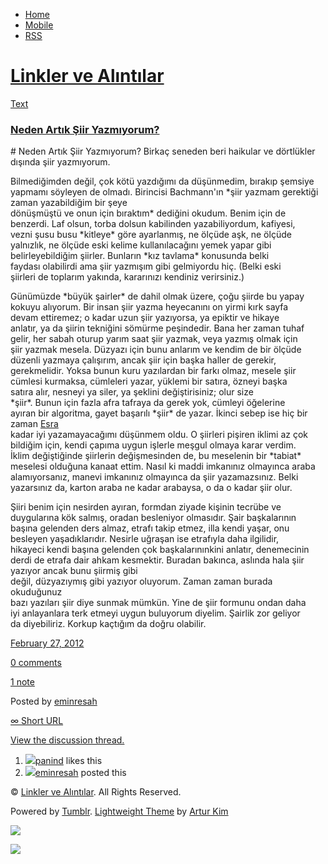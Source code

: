 -   [Home](/)
-   [Mobile](/mobile)
-   [RSS](http://eminresah.tumblr.com/rss)

[Linkler ve Alıntılar](/)
=========================

[Text](http://eminresah.tumblr.com/post/18365271662/neden-art-k-siir-yazm-yorum)

### [Neden Artık Şiir Yazmıyorum?](http://eminresah.tumblr.com/post/18365271662/neden-art-k-siir-yazm-yorum)

\# Neden Artık Şiir Yazmıyorum? Birkaç seneden beri haikular ve
dörtlükler dışında şiir yazmıyorum.

Bilmediğimden değil, çok kötü yazdığımı da düşünmedim, bırakıp şemsiye\
yapmamı söyleyen de olmadı. Birincisi Bachmann'ın \*şiir yazmam
gerektiği zaman yazabildiğim bir şeye\
dönüşmüştü ve onun için bıraktım\* dediğini okudum. Benim için de\
benzerdi. Laf olsun, torba dolsun kabilinden yazabiliyordum, kafiyesi,\
vezni şusu busu \*kitleye\* göre ayarlanmış, ne ölçüde aşk, ne ölçüde\
yalnızlık, ne ölçüde eski kelime kullanılacağını yemek yapar gibi\
belirleyebildiğim şiirler. Bunların \*kız tavlama\* konusunda belki\
faydası olabilirdi ama şiir yazmışım gibi gelmiyordu hiç. (Belki eski\
şiirleri de toplarım yakında, kararınızı kendiniz verirsiniz.)

Günümüzde \*büyük şairler\* de dahil olmak üzere, çoğu şiirde bu yapay\
kokuyu alıyorum. Bir insan şiir yazma heyecanını on yirmi kırk sayfa\
devam ettiremez; o kadar uzun şiir yazıyorsa, ya epiktir ve hikaye\
anlatır, ya da şiirin tekniğini sömürme peşindedir. Bana her zaman
tuhaf\
gelir, her sabah oturup yarım saat şiir yazmak, veya yazmış olmak için\
şiir yazmak mesela. Düzyazı için bunu anlarım ve kendim de bir ölçüde\
düzenli yazmaya çalışırım, ancak şiir için başka haller de gerekir,\
gerekmelidir. Yoksa bunun kuru yazılardan bir farkı olmaz, mesele şiir\
cümlesi kurmaksa, cümleleri yazar, yüklemi bir satıra, özneyi başka\
satıra alır, nesneyi ya siler, ya şeklini değiştirisiniz; olur size\
\*şiir\*. Bunun için fazla afra tafraya da gerek yok, cümleyi öğelerine\
ayıran bir algoritma, gayet başarılı \*şiir\* de yazar. İkinci sebep ise
hiç bir zaman [Esra](<http://esrabalaban.blogspot.com>)\
kadar iyi yazamayacağımı düşünmem oldu. O şiirleri pişiren iklimi az
çok\
bildiğim için, kendi çapıma uygun işlerle meşgul olmaya karar verdim.\
İklim değiştiğinde şiirlerin değişmesinden de, bu meselenin bir
\*tabiat\*\
meselesi olduğuna kanaat ettim. Nasıl ki maddi imkanınız olmayınca
araba\
alamıyorsanız, manevi imkanınız olmayınca da şiir yazamazsınız. Belki\
yazarsınız da, karton araba ne kadar arabaysa, o da o kadar şiir olur.

Şiiri benim için nesirden ayıran, formdan ziyade kişinin tecrübe ve\
duygularına kök salmış, oradan besleniyor olmasıdır. Şair başkalarının\
başına gelenden ders almaz, etrafı takip etmez, illa kendi yaşar, onu\
besleyen yaşadıklarıdır. Nesirle uğraşan ise etrafıyla daha ilgilidir,\
hikayeci kendi başına gelenden çok başkalarınınkini anlatır,
denemecinin\
derdi de etrafa dair ahkam kesmektir. Buradan bakınca, aslında hala şiir
yazıyor ancak bunu şiirmiş gibi\
değil, düzyazıymış gibi yazıyor oluyorum. Zaman zaman burada okuduğunuz\
bazı yazıları şiir diye sunmak mümkün. Yine de şiir formunu ondan daha\
iyi anlayanlara terk etmeyi uygun buluyorum diyelim. Şairlik zor
geliyor\
da diyebiliriz. Korkup kaçtığım da doğru olabilir.

[February 27,
2012](http://eminresah.tumblr.com/post/18365271662/neden-art-k-siir-yazm-yorum)

[0
comments](http://eminresah.tumblr.com/post/18365271662/neden-art-k-siir-yazm-yorum#disqus_thread)

[1
note](http://eminresah.tumblr.com/post/18365271662/neden-art-k-siir-yazm-yorum#notes)

Posted by [eminresah](http://eminresah.tumblr.com/)

[∞ Short URL](http://tmblr.co/ZWS1OyH6fyvk)

[View the discussion thread.](http://erblog.disqus.com/?url=ref)

1.  [![](http://38.media.tumblr.com/avatar_d56ba67c21c7_16.png)](http://panind.tumblr.com/ "pdunin ")[panind](http://panind.tumblr.com/ "pdunin")
    likes this
2.  [![](http://38.media.tumblr.com/avatar_06c8562d8d9e_16.png)](http://eminresah.tumblr.com/ "Linkler ve Alıntılar")[eminresah](http://eminresah.tumblr.com/ "Linkler ve Alıntılar")
    posted this

© [Linkler ve Alıntılar](/). All Rights Reserved.

Powered by [Tumblr](http://tumblr.com). [Lightweight
Theme](http://www.tumblr.com/theme/10820) by [Artur
Kim](http://arturkim.com)

![](https://px.srvcs.tumblr.com/impixu?T=1434918830&J=eyJ0eXBlIjoidXJsIiwidXJsIjoiaHR0cDpcL1wvZW1pbnJlc2FoLnR1bWJsci5jb21cL3Bvc3RcLzE4MzY1MjcxNjYyXC9uZWRlbi1hcnQtay1zaWlyLXlhem0teW9ydW0iLCJyZXF0eXBlIjowLCJyb3V0ZSI6IlwvcG9zdFwvOmlkXC86c3VtbWFyeSIsIm5vc2NyaXB0IjoxfQ==&U=BBKGNLJFEG&K=89b126768fff3abeaaa20ec395387e34ef6ef2a4cfb263b2efdc1c7c72d19a1b&R=)

![](https://px.srvcs.tumblr.com/impixu?T=1434918830&J=eyJ0eXBlIjoicG9zdCIsInVybCI6Imh0dHA6XC9cL2VtaW5yZXNhaC50dW1ibHIuY29tXC9wb3N0XC8xODM2NTI3MTY2MlwvbmVkZW4tYXJ0LWstc2lpci15YXptLXlvcnVtIiwicmVxdHlwZSI6MCwicm91dGUiOiJcL3Bvc3RcLzppZFwvOnN1bW1hcnkiLCJwb3N0cyI6W3sicG9zdGlkIjoiMTgzNjUyNzE2NjIiLCJibG9naWQiOiIzNjQ4MDI4Iiwic291cmNlIjozM31dLCJub3NjcmlwdCI6MX0=&U=IDKFKCOCIH&K=68a99c7a2fee4a420127720212a77ecfa0b786244d3565d85c0793656315a2be&R=)


